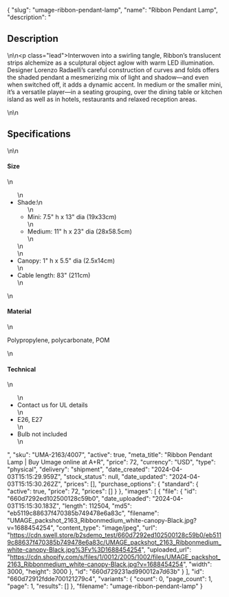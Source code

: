 {
  "slug": "umage-ribbon-pendant-lamp",
  "name": "Ribbon Pendant Lamp",
  "description": "<h2>Description</h2>\n<!-- split -->\n<p class=\"lead\">Interwoven into a swirling tangle, Ribbon’s translucent strips alchemize as a sculptural object aglow with warm LED illumination. Designer Lorenzo Radaelli’s careful construction of curves and folds offers the shaded pendant a mesmerizing mix of light and shadow—and even when switched off, it adds a dynamic accent. In medium or the smaller mini, it’s a versatile player—in a seating grouping, over the dining table or kitchen island as well as in hotels, restaurants and relaxed reception areas.  </p>\n<!-- split -->\n<h2>Specifications</h2>\n<!-- split -->\n<h4>Size</h4>\n<ul>\n<li>Shade:\n<ul>\n<li>Mini: 7.5\" h x 13\" dia (19x33cm)</li>\n<li>Medium: 11\" h x 23\" dia (28x58.5cm)</li>\n</ul>\n</li>\n<li>Canopy: 1\" h x 5.5\" dia (2.5x14cm) </li>\n<li>Cable length: 83\" (211cm)</li>\n</ul>\n<h4>Material</h4>\n<p>Polypropylene, polycarbonate, POM</p>\n<h4>Technical</h4>\n<ul>\n<li>Contact us for UL details</li>\n<li>E26, E27</li>\n<li>Bulb not included</li>\n</ul>",
  "sku": "UMA-2163/4007",
  "active": true,
  "meta_title": "Ribbon Pendant Lamp | Buy Umage online at A+R",
  "price": 72,
  "currency": "USD",
  "type": "physical",
  "delivery": "shipment",
  "date_created": "2024-04-03T15:15:29.959Z",
  "stock_status": null,
  "date_updated": "2024-04-03T15:15:30.262Z",
  "prices": [],
  "purchase_options": {
    "standard": {
      "active": true,
      "price": 72,
      "prices": []
    }
  },
  "images": [
    {
      "file": {
        "id": "660d7292ed102500128c59b0",
        "date_uploaded": "2024-04-03T15:15:30.183Z",
        "length": 112504,
        "md5": "eb5119c88637f470385b749478e6a83c",
        "filename": "UMAGE_packshot_2163_Ribbonmedium_white-canopy-Black.jpg?v=1688454254",
        "content_type": "image/jpeg",
        "url": "https://cdn.swell.store/b2sdemo_test/660d7292ed102500128c59b0/eb5119c88637f470385b749478e6a83c/UMAGE_packshot_2163_Ribbonmedium_white-canopy-Black.jpg%3Fv%3D1688454254",
        "uploaded_url": "https://cdn.shopify.com/s/files/1/0012/2005/1002/files/UMAGE_packshot_2163_Ribbonmedium_white-canopy-Black.jpg?v=1688454254",
        "width": 3000,
        "height": 3000
      },
      "id": "660d729231ad990012a7d63b"
    }
  ],
  "id": "660d72912fdde700121279c4",
  "variants": {
    "count": 0,
    "page_count": 1,
    "page": 1,
    "results": []
  },
  "filename": "umage-ribbon-pendant-lamp"
}
